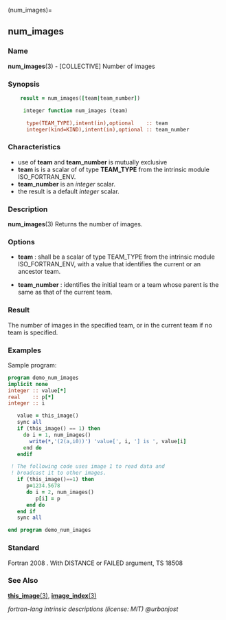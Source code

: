 (num_images)=
## num_images

### **Name**

**num_images**(3) - \[COLLECTIVE\] Number of images

### **Synopsis**

```fortran
    result = num_images([team|team_number])
```

```fortran
     integer function num_images (team)

      type(TEAM_TYPE),intent(in),optional    :: team
      integer(kind=KIND),intent(in),optional :: team_number
```

### **Characteristics**

- use of **team** and **team_number** is mutually exclusive
- **team** is is a scalar of of type **TEAM_TYPE** from the intrinsic module ISO_FORTRAN_ENV.
- **team_number** is an _integer_ scalar.
- the result is a default _integer_ scalar.

### **Description**

**num_images**(3) Returns the number of images.

### **Options**

- **team**
  : shall be a scalar of type TEAM_TYPE from the intrinsic module
  ISO_FORTRAN_ENV, with a value that identifies the current or an
  ancestor team.

- **team_number**
  : identifies the initial team or a team whose parent is the same as
  that of the current team.

### **Result**

The number of images in the specified team, or in the current team if
no team is specified.

### **Examples**

Sample program:

```fortran
program demo_num_images
implicit none
integer :: value[*]
real    :: p[*]
integer :: i

   value = this_image()
   sync all
   if (this_image() == 1) then
     do i = 1, num_images()
       write(*,'(2(a,i0))') 'value[', i, '] is ', value[i]
     end do
   endif

 ! The following code uses image 1 to read data and
 ! broadcast it to other images.
   if (this_image()==1) then
      p=1234.5678
      do i = 2, num_images()
         p[i] = p
      end do
   end if
   sync all

end program demo_num_images
```

### **Standard**

Fortran 2008 . With DISTANCE or FAILED argument, TS 18508

### **See Also**

[**this_image**(3)](#this_image),
[**image_index**(3)](#this_index)

_fortran-lang intrinsic descriptions (license: MIT) \@urbanjost_
